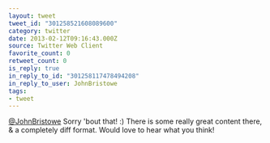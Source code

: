 ```yaml
---
layout: tweet
tweet_id: "301258521608089600"
category: twitter
date: 2013-02-12T09:16:43.000Z
source: Twitter Web Client
favorite_count: 0
retweet_count: 0
is_reply: true
in_reply_to_id: "301258117478494208"
in_reply_to_user: JohnBristowe
tags:
- tweet
---
```


[@JohnBristowe](https://twitter.com/@JohnBristowe) Sorry 'bout that! :) There is some really great content there, &amp; a completely diff format. Would love to hear what you think!
